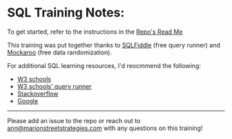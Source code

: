 # SQL Training Notes:

To get started, refer to the instructions in the [Repo's Read Me](https://github.com/akgilbert/training/blob/master/README.md)

This training was put together thanks to [SQLFiddle](http://sqlfiddle.com/#!9/6f2636/42) (free query runner) and [Mockaroo](https://mockaroo.com/) (free data randomization).

For additional SQL learning resources, I'd reocmmend the following:

* [W3 schools](https://www.w3schools.com/sql/)
* [W3 schools' query runner](https://www.w3schools.com/sql/trysql.asp?filename=trysql_op_in)
* [Stackoverflow](https://stackoverflow.com/questions)
* [Google](https://www.google.com/doodles/world-cup-2014-14)

---

Please add an issue to the repo or reach out to ann@marionstreetstrategies.com with any questions on this training!
